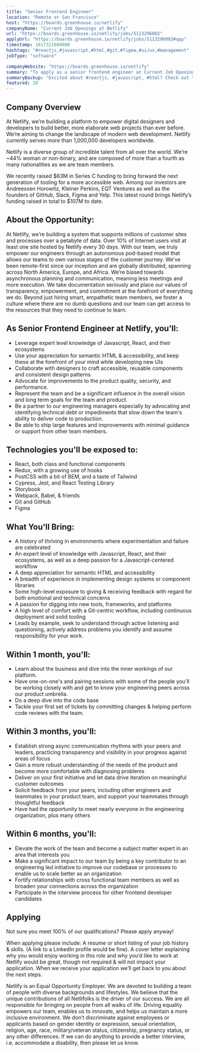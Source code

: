 ```yaml
---
title: "Senior Frontend Engineer"
location: "Remote or San Francisco"
host: "https://boards.greenhouse.io/netlify"
companyName: "Current Job Openings at Netlify"
url: "https://boards.greenhouse.io/netlify/jobs/5113296002"
applyUrl: "https://boards.greenhouse.io/netlify/jobs/5113296002#app"
timestamp: 1617321600000
hashtags: "#reactjs,#javascript,#html,#git,#figma,#ui/ux,#management"
jobType: "software"

companyWebsite: "https://boards.greenhouse.io/netlify"
summary: "To apply as a senior frontend engineer at Current Job Openings at Netlify, you preferably need to have some knowledge of: experience in: #reactjs, #javascript, #html."
summaryBackup: "Excited about #reactjs, #javascript, #html? Check out this job post!"
featured: 20
---
```


## Company Overview

At Netlify, we’re building a platform to empower digital designers and developers to build better, more elaborate web projects than ever before. We’re aiming to change the landscape of modern web development. Netlify currently serves more than 1,000,000 developers worldwide.

Netlify is a diverse group of incredible talent from all over the world. We’re ~44% woman or non-binary, and are composed of more than a fourth as many nationalities as we are team members.

We recently raised $63M in Series C funding to bring forward the next generation of tooling for a more accessible web. Among our investors are Andreessen Horowitz, Kleiner Perkins, EQT Ventures as well as the founders of GitHub, Slack, Figma and Yelp. This latest round brings Netlify’s funding raised in total to $107M to date.

## About the Opportunity:

At Netlify, we’re building a system that supports millions of customer sites and processes over a petabyte of data. Over 10% of Internet users visit at least one site hosted by Netlify every 30 days. With our team, we truly empower our engineers through an autonomous pod-based model that allows our teams to own various stages of the customer journey. We’ve been remote-first since our inception and are globally distributed, spanning across North America, Europe, and Africa. We’re biased towards asynchronous planning and communication, meaning less meetings and more execution. We take documentation seriously and place our values of transparency, empowerment, and commitment at the forefront of everything we do. Beyond just hiring smart, empathetic team members, we foster a culture where there are no dumb questions and our team can get access to the resources that they need to continue to learn.

## As Senior Frontend Engineer at Netlify, you'll:

*   Leverage expert level knowledge of Javascript, React, and their ecosystems
*   Use your appreciation for semantic HTML & accessibility, and keep these at the forefront of your mind while developing new UIs
*   Collaborate with designers to craft accessible, reusable components and consistent design patterns
*   Advocate for improvements to the product quality, security, and performance.
*   Represent the team and be a significant influence in the overall vision and long term goals for the team and product.
*   Be a partner to our engineering managers especially by advocating and identifying technical debt or impediments that slow down the team's ability to deliver code to production.
*   Be able to ship large features and improvements with minimal guidance or support from other team members.

## Technologies you'll be exposed to:

*   React, both class and functional components
*   Redux, with a growing use of hooks
*   PostCSS with a bit of BEM, and a taste of Tailwind
*   Cypress, Jest, and React Testing Library
*   Storybook
*   Webpack, Babel, & friends
*   Git and GitHub
*   Figma

## What You'll Bring:

*   A history of thriving in environments where experimentation and failure are celebrated
*   An expert level of knowledge with Javascript, React, and their ecosystems, as well as a deep passion for a Javascript-centered workflow
*   A deep appreciation for semantic HTML and accessibility
*   A breadth of experience in implementing design systems or component libraries
*   Some high-level exposure to giving & receiving feedback with regard for both emotional and technical concerns
*   A passion for digging into new tools, frameworks, and platforms
*   A high level of comfort with a Git-centric workflow, including continuous deployment and solid tooling
*   Leads by example, seek to understand through active listening and questioning, actively address problems you identify and assume responsibility for your work.

## Within 1 month, you'll:

*   Learn about the business and dive into the inner workings of our platform.
*   Have one-on-one's and pairing sessions with some of the people you'll be working closely with and get to know your engineering peers across our product umbrella.
*   Do a deep dive into the code base
*   Tackle your first set of tickets by committing changes & helping perform code reviews with the team.

## Within 3 months, you'll:

*   Establish strong async communication rhythms with your peers and leaders, practicing transparency and visibility in your progress against areas of focus
*   Gain a more robust understanding of the needs of the product and become more comfortable with diagnosing problems
*   Deliver on your first initiative and let data drive iteration on meaningful customer outcomes
*   Solicit feedback from your peers, including other engineers and teammates in your product team, and support your teammates through thoughtful feedback
*   Have had the opportunity to meet nearly everyone in the engineering organization, plus many others

## Within 6 months, you'll:

*   Elevate the work of the team and become a subject matter expert in an area that interests you
*   Make a significant impact to our team by being a key contributor to an engineering led initiative to improve our codebase or processes to enable us to scale better as an organization
*   Fortify relationships with cross functional team members as well as broaden your connections across the organization
*   Participate in the interview process for other frontend developer candidates

## Applying

Not sure you meet 100% of our qualifications? Please apply anyway!

When applying please include: A resume or short listing of your job history & skills. (A link to a LinkedIn profile would be fine). A cover letter explaining why you would enjoy working in this role and why you’d like to work at Netlify would be great, though not required & will not impact your application. When we receive your application we’ll get back to you about the next steps.

Netlify is an Equal Opportunity Employer. We are devoted to building a team of people with diverse backgrounds and lifestyles. We believe that the unique contributions of all Netlifolks is the driver of our success. We are all responsible for bringing on people from all walks of life. Driving equality empowers our team, enables us to innovate, and helps us maintain a more inclusive environment. We don’t discriminate against employees or applicants based on gender identity or expression, sexual orientation, religion, age, race, military/veteran status, citizenship, pregnancy status, or any other differences. If we can do anything to provide a better interview, i.e. accommodate a disability, then please let us know.
